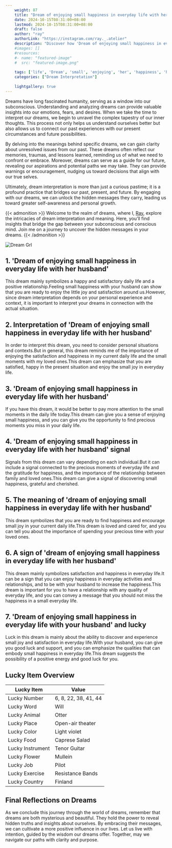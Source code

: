 ```yaml
---
    weight: 87
    title: "Dream of enjoying small happiness in everyday life with her husband"  # Assuming 'title' column exists
    date: 2024-10-15T08:31:00+08:00
    lastmod: 2024-10-15T08:31:00+08:00
    draft: false
    author: "ray"
    authorLink: "https://instagram.com/ray._.atelier"
    description: "Discover how 'Dream of enjoying small happiness in everyday life with her husband' can interpret your future and uncover its significant meanings in your life."
    #images: []
    #resources:
    #- name: "featured-image"
    #  src: "featured-image.png"
    
    tags: ['life', 'Dream', 'small', 'enjoying', 'her', 'happiness', 'husband', 'everyday']
    categories: ["Dream Interpretation"]
    
    lightgallery: true
---
```

    
Dreams have long fascinated humanity, serving as a window into our subconscious. Understanding and analyzing dreams can provide valuable insights into our emotions, fears, and desires. When we take the time to interpret our dreams, we begin to unravel the complex tapestry of our inner thoughts. This process not only helps us understand ourselves better but also allows us to connect our past experiences with our present circumstances and future possibilities.

By delving into the meanings behind specific dreams, we can gain clarity about unresolved issues from our past. These dreams often reflect our memories, traumas, and lessons learned, reminding us of what we need to confront or embrace. Moreover, dreams can serve as a guide for our future, revealing our aspirations and potential paths we may take. They can provide warnings or encouragement, nudging us toward decisions that align with our true selves.

Ultimately, dream interpretation is more than just a curious pastime; it is a profound practice that bridges our past, present, and future. By engaging with our dreams, we can unlock the hidden messages they carry, leading us toward greater self-awareness and personal growth.

{{< admonition >}}
Welcome to the realm of dreams, where I, [Ray](https://instagram.com/ray._.atelier), explore the intricacies of dream interpretation and meaning. Here, you’ll find insights that bridge the gap between your subconscious and conscious mind. Join me on a journey to uncover the hidden messages in your dreams.
{{< /admonition >}}

![Dream Grl](https://cdn.pixabay.com/photo/2017/11/02/03/35/gothic-2910057_1280.jpg "Dream Grl")

## 1. 'Dream of enjoying small happiness in everyday life with her husband'
This dream mainly symbolizes a happy and satisfactory daily life and a positive relationship.Feeling small happiness with your husband can show that you are ready to enjoy the little joy and satisfaction around us.However, since dream interpretation depends on your personal experience and context, it is important to interpret your dreams in connection with the actual situation.

## 2. Interpretation of 'Dream of enjoying small happiness in everyday life with her husband'
In order to interpret this dream, you need to consider personal situations and contexts.But in general, this dream reminds me of the importance of enjoying the satisfaction and happiness in my current daily life and the small moments with my loved ones.This dream can emphasize that you are satisfied, happy in the present situation and enjoy the small joy in everyday life.

## 3. 'Dream of enjoying small happiness in everyday life with her husband'
If you have this dream, it would be better to pay more attention to the small moments in the daily life today.This dream can give you a sense of enjoying small happiness, and you can give you the opportunity to find precious moments you miss in your daily life.

## 4. 'Dream of enjoying small happiness in everyday life with her husband' signal
Signals from this dream can vary depending on each individual.But it can include a signal connected to the precious moments of everyday life and the gratitude for happiness, and the importance of the relationship between family and loved ones.This dream can give a signal of discovering small happiness, grateful and cherished.

## 5. The meaning of 'dream of enjoying small happiness in everyday life with her husband'
This dream symbolizes that you are ready to find happiness and encourage small joy in your current daily life.This dream is loved and cared for, and you can tell you about the importance of spending your precious time with your loved ones.

## 6. A sign of 'dream of enjoying small happiness in everyday life with her husband'
This dream mainly symbolizes satisfaction and happiness in everyday life.It can be a sign that you can enjoy happiness in everyday activities and relationships, and to be with your husband to increase the happiness.This dream is important for you to have a relationship with any quality of everyday life, and you can convey a message that you should not miss the happiness in a small everyday life.

## 7. 'Dream of enjoying small happiness in everyday life with your husband' and lucky
Luck in this dream is mainly about the ability to discover and experience small joy and satisfaction in everyday life.With your husband, you can give you good luck and support, and you can emphasize the qualities that can embody small happiness in everyday life.This dream suggests the possibility of a positive energy and good luck for you.

## Lucky Item Overview
| Lucky Item          | Value              |
|---------------|--------------------|
| Lucky Number        | 6, 8, 22, 38, 41, 44  |
| Lucky Word          | Will |
| Lucky Animal        | Otter |
| Lucky Place         | Open-air theater     |
| Lucky Color         | Light violet     |
| Lucky Food          | Caprese Salad      |
| Lucky Instrument    | Tenor Guitar |
| Lucky Flower        | Mullein    |
| Lucky Job           | Pilot       |
| Lucky Exercise      | Resistance Bands  |
| Lucky Country       | Finland    |


##  Final Reflections on Dreams

As we conclude this journey through the world of dreams, remember that dreams are both mysterious and beautiful. They hold the power to reveal hidden truths and insights about ourselves. By embracing their messages, we can cultivate a more positive influence in our lives. Let us live with intention, guided by the wisdom our dreams offer. Together, may we navigate our paths with clarity and purpose.

